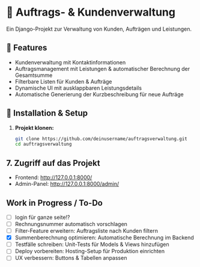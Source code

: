 # 📝 Auftrags- & Kundenverwaltung

Ein Django-Projekt zur Verwaltung von Kunden, Aufträgen und Leistungen.

## 🚀 Features

- Kundenverwaltung mit Kontaktinformationen  
- Auftragsmanagement mit Leistungen & automatischer Berechnung der Gesamtsumme  
- Filterbare Listen für Kunden & Aufträge  
- Dynamische UI mit ausklappbaren Leistungsdetails  
- Automatische Generierung der Kurzbeschreibung für neue Aufträge  

## 🔧 Installation & Setup

1. **Projekt klonen:**
   ```sh
   git clone https://github.com/deinusername/auftragsverwaltung.git
   cd auftragsverwaltung

## 7. Zugriff auf das Projekt
- Frontend: http://127.0.0.1:8000/
- Admin-Panel: http://127.0.0.1:8000/admin/

## Work in Progress / To-Do

- [ ] login für ganze seite!?
- [ ] Rechnungsnummer automatisch vorschlagen
- [ ] Filter-Feature erweitern: Auftragsliste nach Kunden filtern
- [x] Summenberechnung optimieren: Automatische Berechnung im Backend
- [ ] Testfälle schreiben: Unit-Tests für Models & Views hinzufügen
- [ ] Deploy vorbereiten: Hosting-Setup für Produktion einrichten
- [ ] UX verbessern: Buttons & Tabellen anpassen